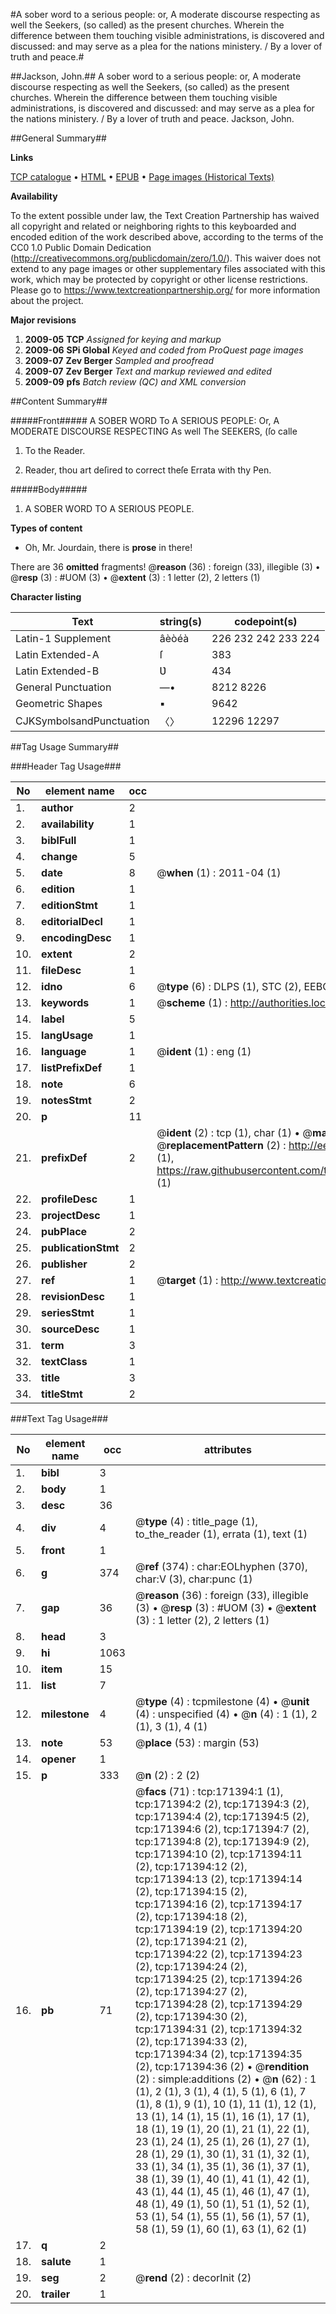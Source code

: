 #A sober word to a serious people: or, A moderate discourse respecting as well the Seekers, (so called) as the present churches. Wherein the difference between them touching visible administrations, is discovered and discussed: and may serve as a plea for the nations ministery. / By a lover of truth and peace.#

##Jackson, John.##
A sober word to a serious people: or, A moderate discourse respecting as well the Seekers, (so called) as the present churches. Wherein the difference between them touching visible administrations, is discovered and discussed: and may serve as a plea for the nations ministery. / By a lover of truth and peace.
Jackson, John.

##General Summary##

**Links**

[TCP catalogue](http://www.ota.ox.ac.uk/tcp/)  • 
[HTML](http://tei.it.ox.ac.uk/tcp/Texts-HTML/free/A87/A87595.html)  • 
[EPUB](http://tei.it.ox.ac.uk/tcp/Texts-EPUB/free/A87/A87595.epub) • 
[Page images (Historical Texts)](https://historicaltexts.jisc.ac.uk/eebo-45097810e)

**Availability**

To the extent possible under law, the Text Creation Partnership has waived all copyright and related or neighboring rights to this keyboarded and encoded edition of the work described above, according to the terms of the CC0 1.0 Public Domain Dedication (http://creativecommons.org/publicdomain/zero/1.0/). This waiver does not extend to any page images or other supplementary files associated with this work, which may be protected by copyright or other license restrictions. Please go to https://www.textcreationpartnership.org/ for more information about the project.

**Major revisions**

1. __2009-05__ __TCP__ *Assigned for keying and markup*
1. __2009-06__ __SPi Global__ *Keyed and coded from ProQuest page images*
1. __2009-07__ __Zev Berger__ *Sampled and proofread*
1. __2009-07__ __Zev Berger__ *Text and markup reviewed and edited*
1. __2009-09__ __pfs__ *Batch review (QC) and XML conversion*

##Content Summary##

#####Front#####
A SOBER WORD To A SERIOUS PEOPLE: Or, A MODERATE DISCOURSE RESPECTING As well The SEEKERS, (ſo calle
1. To the Reader.

1. Reader, thou art deſired to correct theſe Errata with thy Pen.

#####Body#####

1. A SOBER WORD TO A SERIOUS PEOPLE.

**Types of content**

  * Oh, Mr. Jourdain, there is **prose** in there!

There are 36 **omitted** fragments! 
 @__reason__ (36) : foreign (33), illegible (3)  •  @__resp__ (3) : #UOM (3)  •  @__extent__ (3) : 1 letter (2), 2 letters (1)

**Character listing**


|Text|string(s)|codepoint(s)|
|---|---|---|
|Latin-1 Supplement|âèòéà|226 232 242 233 224|
|Latin Extended-A|ſ|383|
|Latin Extended-B|Ʋ|434|
|General Punctuation|—•|8212 8226|
|Geometric Shapes|▪|9642|
|CJKSymbolsandPunctuation|〈〉|12296 12297|

##Tag Usage Summary##

###Header Tag Usage###

|No|element name|occ|attributes|
|---|---|---|---|
|1.|__author__|2||
|2.|__availability__|1||
|3.|__biblFull__|1||
|4.|__change__|5||
|5.|__date__|8| @__when__ (1) : 2011-04 (1)|
|6.|__edition__|1||
|7.|__editionStmt__|1||
|8.|__editorialDecl__|1||
|9.|__encodingDesc__|1||
|10.|__extent__|2||
|11.|__fileDesc__|1||
|12.|__idno__|6| @__type__ (6) : DLPS (1), STC (2), EEBO-CITATION (1), OCLC (1), VID (1)|
|13.|__keywords__|1| @__scheme__ (1) : http://authorities.loc.gov/ (1)|
|14.|__label__|5||
|15.|__langUsage__|1||
|16.|__language__|1| @__ident__ (1) : eng (1)|
|17.|__listPrefixDef__|1||
|18.|__note__|6||
|19.|__notesStmt__|2||
|20.|__p__|11||
|21.|__prefixDef__|2| @__ident__ (2) : tcp (1), char (1)  •  @__matchPattern__ (2) : ([0-9\-]+):([0-9IVX]+) (1), (.+) (1)  •  @__replacementPattern__ (2) : http://eebo.chadwyck.com/downloadtiff?vid=$1&page=$2 (1), https://raw.githubusercontent.com/textcreationpartnership/Texts/master/tcpchars.xml#$1 (1)|
|22.|__profileDesc__|1||
|23.|__projectDesc__|1||
|24.|__pubPlace__|2||
|25.|__publicationStmt__|2||
|26.|__publisher__|2||
|27.|__ref__|1| @__target__ (1) : http://www.textcreationpartnership.org/docs/. (1)|
|28.|__revisionDesc__|1||
|29.|__seriesStmt__|1||
|30.|__sourceDesc__|1||
|31.|__term__|3||
|32.|__textClass__|1||
|33.|__title__|3||
|34.|__titleStmt__|2||


###Text Tag Usage###

|No|element name|occ|attributes|
|---|---|---|---|
|1.|__bibl__|3||
|2.|__body__|1||
|3.|__desc__|36||
|4.|__div__|4| @__type__ (4) : title_page (1), to_the_reader (1), errata (1), text (1)|
|5.|__front__|1||
|6.|__g__|374| @__ref__ (374) : char:EOLhyphen (370), char:V (3), char:punc (1)|
|7.|__gap__|36| @__reason__ (36) : foreign (33), illegible (3)  •  @__resp__ (3) : #UOM (3)  •  @__extent__ (3) : 1 letter (2), 2 letters (1)|
|8.|__head__|3||
|9.|__hi__|1063||
|10.|__item__|15||
|11.|__list__|7||
|12.|__milestone__|4| @__type__ (4) : tcpmilestone (4)  •  @__unit__ (4) : unspecified (4)  •  @__n__ (4) : 1 (1), 2 (1), 3 (1), 4 (1)|
|13.|__note__|53| @__place__ (53) : margin (53)|
|14.|__opener__|1||
|15.|__p__|333| @__n__ (2) : 2 (2)|
|16.|__pb__|71| @__facs__ (71) : tcp:171394:1 (1), tcp:171394:2 (2), tcp:171394:3 (2), tcp:171394:4 (2), tcp:171394:5 (2), tcp:171394:6 (2), tcp:171394:7 (2), tcp:171394:8 (2), tcp:171394:9 (2), tcp:171394:10 (2), tcp:171394:11 (2), tcp:171394:12 (2), tcp:171394:13 (2), tcp:171394:14 (2), tcp:171394:15 (2), tcp:171394:16 (2), tcp:171394:17 (2), tcp:171394:18 (2), tcp:171394:19 (2), tcp:171394:20 (2), tcp:171394:21 (2), tcp:171394:22 (2), tcp:171394:23 (2), tcp:171394:24 (2), tcp:171394:25 (2), tcp:171394:26 (2), tcp:171394:27 (2), tcp:171394:28 (2), tcp:171394:29 (2), tcp:171394:30 (2), tcp:171394:31 (2), tcp:171394:32 (2), tcp:171394:33 (2), tcp:171394:34 (2), tcp:171394:35 (2), tcp:171394:36 (2)  •  @__rendition__ (2) : simple:additions (2)  •  @__n__ (62) : 1 (1), 2 (1), 3 (1), 4 (1), 5 (1), 6 (1), 7 (1), 8 (1), 9 (1), 10 (1), 11 (1), 12 (1), 13 (1), 14 (1), 15 (1), 16 (1), 17 (1), 18 (1), 19 (1), 20 (1), 21 (1), 22 (1), 23 (1), 24 (1), 25 (1), 26 (1), 27 (1), 28 (1), 29 (1), 30 (1), 31 (1), 32 (1), 33 (1), 34 (1), 35 (1), 36 (1), 37 (1), 38 (1), 39 (1), 40 (1), 41 (1), 42 (1), 43 (1), 44 (1), 45 (1), 46 (1), 47 (1), 48 (1), 49 (1), 50 (1), 51 (1), 52 (1), 53 (1), 54 (1), 55 (1), 56 (1), 57 (1), 58 (1), 59 (1), 60 (1), 63 (1), 62 (1)|
|17.|__q__|2||
|18.|__salute__|1||
|19.|__seg__|2| @__rend__ (2) : decorInit (2)|
|20.|__trailer__|1||
